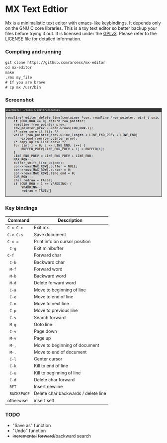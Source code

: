 # MX Text Edtior #

Mx is a minimalistic text editor with emacs-like keybindings. It depends only on the GNU C core libraries. This is a toy text editor so better backup your files before trying it out. It is licensed under the [GPLv3](https://www.gnu.org/licenses/gpl.html). Please refer to the LICENSE file for detailed information.

### Compiling and running ###
```
git clone https://github.com/aroess/mx-editor
cd mx-editor
make
./mx my_file
# If you are brave
# cp mx /usr/bin
```

### Screenshot ###
![screenshot](https://raw.githubusercontent.com/aroess/mx-editor/master/screenshot.png "Mx editing its own source code")

### Key bindings ###

| Command | Description |
| --- | --- |
| ```C-x C-c``` | Exit mx |
| ```C-x C-s``` | Save document |
| ```C-x =``` | Print info on cursor position |
|``` C-g``` | Exit minibuffer |
| ```C-f``` | Forward char |
|``` C-b``` | Backward char |
|``` M-f``` | Forward word |
|``` M-b``` | Backward word |
|``` M-d``` | Delete forward word |
|``` C-a``` | Move to beginning of line |
|``` C-e``` | Move to end of line |
|``` C-n``` | Move to next line |
|``` C-p``` | Move to previous line |
|``` C-s``` | Search forward |
|``` M-g``` | Goto line |
|``` C-v``` | Page down |
|``` M-v``` | Page up |
|``` M-,``` | Move to beginning of document |
|``` M-.``` | Move to end of document |
|``` C-l``` | Center cursor |
|``` C-k``` | Kill to end of line |
|``` C-u``` | Kill to beginning of line |
|``` C-d``` | Delete char forward |
|``` RET``` | Insert newline |
|``` BACKSPACE``` | Delete char backwards / delete line |
| otherwise | insert self |

### TODO ###
- "Save as" function
- "Undo" function
- ~~incremental~~ ~~forward~~/backward search

